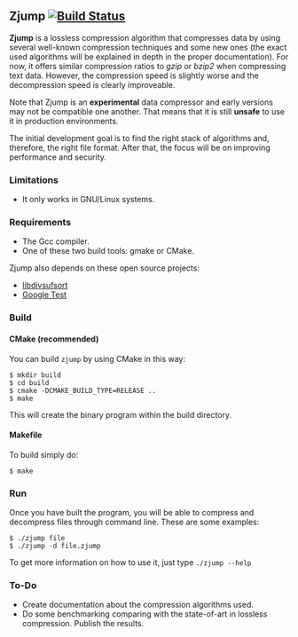 ## Zjump [![Build Status](https://travis-ci.org/vteromero/zjump.svg?branch=master)](https://travis-ci.org/vteromero/zjump)

__Zjump__ is a lossless compression algorithm that compresses data by using
several well-known compression techniques and some new ones (the exact used
algorithms will be explained in depth in the proper documentation). For now,
it offers similar compression ratios to _gzip_ or _bzip2_ when compressing
text data. However, the compression speed is slightly worse and the decompression
speed is clearly improveable.

Note that Zjump is an __experimental__ data compressor and early versions
may not be compatible one another. That means that it is still __unsafe__ to
use it in production environments.

The initial development goal is to find the right stack of algorithms and,
therefore, the right file format. After that, the focus will be on improving
performance and security.

### Limitations

* It only works in GNU/Linux systems.

### Requirements

* The Gcc compiler.
* One of these two build tools: gmake or CMake.

Zjump also depends on these open source projects:

* [libdivsufsort](https://github.com/y-256/libdivsufsort)
* [Google Test](https://github.com/google/googletest)

### Build

#### CMake (recommended)

You can build `zjump` by using CMake in this way:

    $ mkdir build
    $ cd build
    $ cmake -DCMAKE_BUILD_TYPE=RELEASE ..
    $ make

This will create the binary program within the build directory.

#### Makefile

To build simply do:

    $ make

### Run

Once you have built the program, you will be able to compress and decompress
files through command line. These are some examples:

    $ ./zjump file
    $ ./zjump -d file.zjump

To get more information on how to use it, just type `./zjump --help`

### To-Do

* Create documentation about the compression algorithms used.
* Do some benchmarking comparing with the state-of-art in lossless compression.
Publish the results.

